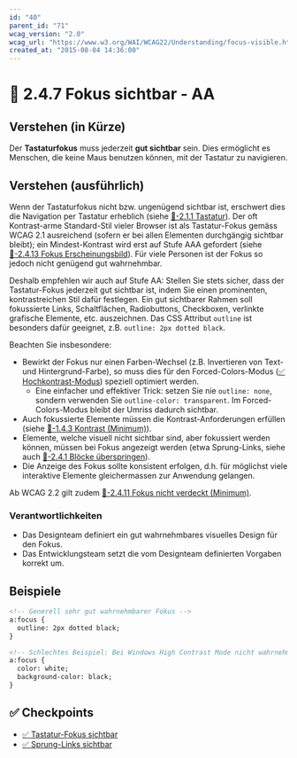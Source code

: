 ```yaml
---
id: "40"
parent_id: "71"
wcag_version: "2.0"
wcag_url: "https://www.w3.org/WAI/WCAG22/Understanding/focus-visible.html"
created_at: "2015-08-04 14:36:00"
---
```


# 📜 2.4.7 Fokus sichtbar - AA

## Verstehen (in Kürze)

Der **Tastaturfokus** muss jederzeit **gut sichtbar** sein. Dies ermöglicht es Menschen, die keine Maus benutzen können, mit der Tastatur zu navigieren.

## Verstehen (ausführlich)

Wenn der Tastaturfokus nicht bzw. ungenügend sichtbar ist, erschwert dies die Navigation per Tastatur erheblich (siehe [📜-2.1.1 Tastatur](/de/wcag/2.1.1-tastatur)). Der oft Kontrast-arme Standard-Stil vieler Browser ist als Tastatur-Fokus gemäss WCAG 2.1 ausreichend (sofern er bei allen Elementen durchgängig sichtbar bleibt); ein Mindest-Kontrast wird erst auf Stufe AAA gefordert (siehe [📜-2.4.13 Fokus Erscheinungsbild](/de/wcag/2.4.13-fokus-erscheinungsbild)). Für viele Personen ist der Fokus so jedoch nicht genügend gut wahrnehmbar.

Deshalb empfehlen wir auch auf Stufe AA: Stellen Sie stets sicher, dass der Tastatur-Fokus jederzeit gut sichtbar ist, indem Sie einen prominenten, kontrastreichen Stil dafür festlegen. Ein gut sichtbarer Rahmen soll fokussierte Links, Schaltflächen, Radiobuttons, Checkboxen, verlinkte grafische Elemente, etc. auszeichnen. Das CSS Attribut `outline` ist besonders dafür geeignet, z.B. `outline: 2px dotted black`.

Beachten Sie insbesondere:

- Bewirkt der Fokus nur einen Farben-Wechsel (z.B. Invertieren von Text- und Hintergrund-Farbe), so muss dies für den Forced-Colors-Modus ([✅ Hochkontrast-Modus](/de/wcag/1.1.1-nicht-text-inhalt/hochkontrast-modus)) speziell optimiert werden.
    - Eine einfacher und effektiver Trick: setzen Sie nie `outline: none`, sondern verwenden Sie `outline-color: transparent`. Im Forced-Colors-Modus bleibt der Umriss dadurch sichtbar.
- Auch fokussierte Elemente müssen die Kontrast-Anforderungen erfüllen (siehe [📜-1.4.3 Kontrast (Minimum)](/de/wcag/1.4.3-kontrast-minimum)).
- Elemente, welche visuell nicht sichtbar sind, aber fokussiert werden können, müssen bei Fokus angezeigt werden (etwa Sprung-Links, siehe auch [📜-2.4.1 Blöcke überspringen](/de/wcag/2.4.1-bloecke-ueberspringen)).
- Die Anzeige des Fokus sollte konsistent erfolgen, d.h. für möglichst viele interaktive Elemente gleichermassen zur Anwendung gelangen.

Ab WCAG 2.2 gilt zudem [📜-2.4.11 Fokus nicht verdeckt (Minimum)](/de/wcag/2.4.11-fokus-nicht-verdeckt-minimum).

### Verantwortlichkeiten

- Das Designteam definiert ein gut wahrnehmbares visuelles Design für den Fokus.
- Das Entwicklungsteam setzt die vom Designteam definierten Vorgaben korrekt um.

## Beispiele

```html
<!-- Generell sehr gut wahrnehmbarer Fokus -->
a:focus {
  outline: 2px dotted black;
}

<!-- Schlechtes Beispiel: Bei Windows High Contrast Mode nicht wahrnehmbarer Fokus (Farben Invertieren) -->
a:focus {
  color: white;
  background-color: black;
}
```

## ✅ Checkpoints

- [✅ Tastatur-Fokus sichtbar](tastatur-fokus-sichtbar)
- [✅ Sprung-Links sichtbar](sprung-links-sichtbar)

